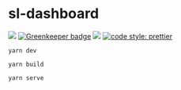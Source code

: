 # sl-dashboard

![](https://circleci.com/gh/kirillgroshkov/sl-dashboard.svg?style=shield&circle-token=8fd2caf4144c8fe046dcac0bb027e7993e91385f)
[![Greenkeeper badge](https://badges.greenkeeper.io/kirillgroshkov/sl-dashboard.svg)](https://greenkeeper.io/)
[![](https://img.shields.io/badge/license-MIT-blue.svg)](LICENSE)
[![code style: prettier](https://img.shields.io/badge/code_style-prettier-ff69b4.svg?style=flat-square)](https://github.com/prettier/prettier)

    yarn dev

    yarn build

    yarn serve
